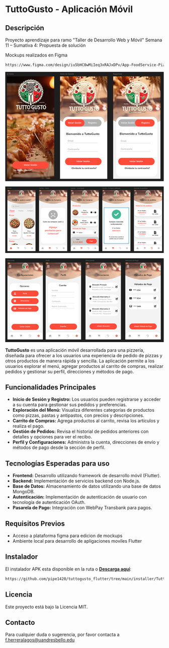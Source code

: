 # TuttoGusto - Aplicación Móvil

## Descripción

Proyecto aprendizaje para ramo "Taller de Desarrollo Web y Móvil"
Semana 11 – Sumativa 4: Propuesta de solución

Mockups realizados en Figma
```sh
https://www.figma.com/design/iu5bHC0wMiIeq3xRAJxDPv/App-FoodService-Pizza?node-id=0-1&t=YL1JbBQOcMHTX32q-1
```
![Vista 1](https://raw.githubusercontent.com/pipe1420/tuttogusto_flutter/main/assets/images/PreviewApp/Preview1.png)

![Vista 2](https://raw.githubusercontent.com/pipe1420/tuttogusto_flutter/main/assets/images/PreviewApp/Preview2.png)

![Vista 3](https://raw.githubusercontent.com/pipe1420/tuttogusto_flutter/main/assets/images/PreviewApp/Preview3.png)


**TuttoGusto** es una aplicación móvil desarrollada para una pizzería, diseñada para ofrecer a los usuarios una experiencia de pedido de pizzas y otros productos de manera rápida y sencilla. La aplicación permite a los usuarios explorar el menú, agregar productos al carrito de compras, realizar pedidos y gestionar su perfil, direcciones y métodos de pago.

## Funcionalidades Principales

- **Inicio de Sesión y Registro:** Los usuarios pueden registrarse y acceder a su cuenta para gestionar sus pedidos y preferencias.
- **Exploración del Menú:** Visualiza diferentes categorías de productos como pizzas, pastas y antipastos, con precios y descripciones.
- **Carrito de Compras:** Agrega productos al carrito, revisa los artículos y realiza el pago.
- **Gestión de Pedidos:** Revisa el historial de pedidos anteriores con detalles y opciones para ver el recibo.
- **Perfil y Configuraciones:** Administra la cuenta, direcciones de envío y métodos de pago desde la sección de perfil.

## Tecnologías Esperadas para uso

- **Frontend:** Desarrollo utilizando framework de desarrollo móvil (Flutter).
- **Backend:** Implementación de servicios backend con Node.js.
- **Base de Datos:** Almacenamiento de datos utilizando una base de datos MongoDB.
- **Autenticación:** Implementación de autenticación de usuario con tecnología de autenticación OAuth.
- **Pasarela de Pago:** Integración con WebPay Transbank para pagos.

## Requisitos Previos

- Acceso a plataforma figma para edicion de mockups
- Ambiente local para desarrollo de apligaciones moviles Flutter

## Instalador

El instalador APK esta disponible en la ruta o **[Descarga aquí](https://raw.githubusercontent.com/pipe1420/tuttogusto_flutter/main/installer/TuttoGusto-release.apk)**:
```sh
https://github.com/pipe1420/tuttogusto_flutter/tree/main/installer/TuttoGusto-release.apk
```



## Licencia
Este proyecto está bajo la Licencia MIT.

## Contacto
Para cualquier duda o sugerencia, por favor contacta a f.herreralagos@uandresbello.edu